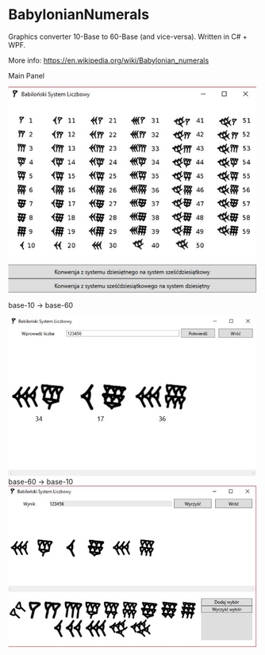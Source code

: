 # BabylonianNumerals
Graphics converter 10-Base to 60-Base (and vice-versa). Written in C# + WPF.

More info: https://en.wikipedia.org/wiki/Babylonian_numerals

Main Panel

<img src="https://raw.githubusercontent.com/KaSoB/BabylonianNumerals/master/Screens/Screen1.JPG" Width="500"/>

base-10 -> base-60

<img src="https://raw.githubusercontent.com/KaSoB/BabylonianNumerals/master/Screens/Screen2.JPG" Width="500"/>
base-60 -> base-10

<img src="https://raw.githubusercontent.com/KaSoB/BabylonianNumerals/master/Screens/Screen3.JPG" Width="500"/>
